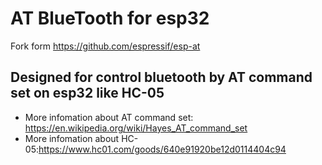 # AT BlueTooth for esp32
Fork form https://github.com/espressif/esp-at
## Designed for control bluetooth by AT command set on esp32 like HC-05

* More infomation about AT command set: https://en.wikipedia.org/wiki/Hayes_AT_command_set
* More infomation about HC-05:https://www.hc01.com/goods/640e91920be12d0114404c94
